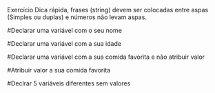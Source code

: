 Exercício
Dica rápida, frases (string) devem ser colocadas entre aspas (Simples ou duplas)
e números não levam aspas.

#Declarar uma variável com o seu nome

#Declarar uma variável com a sua idade

#Declarar uma variável com a sua comida favorita e não atribuir valor

#Atribuir valor a sua comida favorita

#Declrar 5 variáveis diferentes sem valores